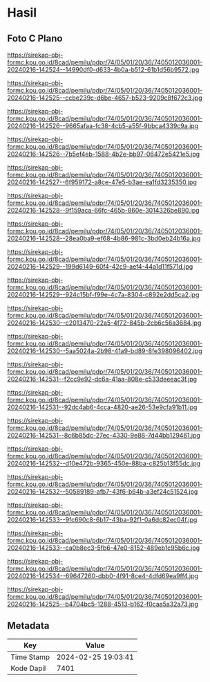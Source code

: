 # Hasil

## Foto C Plano

https://sirekap-obj-formc.kpu.go.id/8cad/pemilu/pdpr/74/05/01/20/36/7405012036001-20240216-142524--14990df0-d633-4b0a-b512-61b1d56b9572.jpg

https://sirekap-obj-formc.kpu.go.id/8cad/pemilu/pdpr/74/05/01/20/36/7405012036001-20240216-142525--ccbe239c-d6be-4657-b523-9209c8f672c3.jpg

https://sirekap-obj-formc.kpu.go.id/8cad/pemilu/pdpr/74/05/01/20/36/7405012036001-20240216-142526--9665afaa-fc38-4cb5-a55f-9bbca4339c9a.jpg

https://sirekap-obj-formc.kpu.go.id/8cad/pemilu/pdpr/74/05/01/20/36/7405012036001-20240216-142526--7b5ef4eb-1588-4b2e-bb97-06472e5421e5.jpg

https://sirekap-obj-formc.kpu.go.id/8cad/pemilu/pdpr/74/05/01/20/36/7405012036001-20240216-142527--6f959172-a8ce-47e5-b3ae-ea1fd3235350.jpg

https://sirekap-obj-formc.kpu.go.id/8cad/pemilu/pdpr/74/05/01/20/36/7405012036001-20240216-142528--9f159aca-66fc-465b-860e-3014326be890.jpg

https://sirekap-obj-formc.kpu.go.id/8cad/pemilu/pdpr/74/05/01/20/36/7405012036001-20240216-142528--28ea0ba9-ef68-4b86-981c-3bd0eb24b16a.jpg

https://sirekap-obj-formc.kpu.go.id/8cad/pemilu/pdpr/74/05/01/20/36/7405012036001-20240216-142529--199d6149-60f4-42c9-aef4-44a1d11f571d.jpg

https://sirekap-obj-formc.kpu.go.id/8cad/pemilu/pdpr/74/05/01/20/36/7405012036001-20240216-142529--924c15bf-f99e-4c7a-8304-c892e2dd5ca2.jpg

https://sirekap-obj-formc.kpu.go.id/8cad/pemilu/pdpr/74/05/01/20/36/7405012036001-20240216-142530--c2013470-22a5-4f72-845b-2cb6c56a3684.jpg

https://sirekap-obj-formc.kpu.go.id/8cad/pemilu/pdpr/74/05/01/20/36/7405012036001-20240216-142530--5aa5024a-2b98-41a9-bd89-8fe398096402.jpg

https://sirekap-obj-formc.kpu.go.id/8cad/pemilu/pdpr/74/05/01/20/36/7405012036001-20240216-142531--f2cc9e92-dc6a-41aa-808e-c533deeeac3f.jpg

https://sirekap-obj-formc.kpu.go.id/8cad/pemilu/pdpr/74/05/01/20/36/7405012036001-20240216-142531--92dc4ab6-4cca-4820-ae26-53e9cfa91b11.jpg

https://sirekap-obj-formc.kpu.go.id/8cad/pemilu/pdpr/74/05/01/20/36/7405012036001-20240216-142531--8c6b85dc-27ec-4330-9e88-7d44bb129461.jpg

https://sirekap-obj-formc.kpu.go.id/8cad/pemilu/pdpr/74/05/01/20/36/7405012036001-20240216-142532--d10e472b-9365-450e-88ba-c825b13f55dc.jpg

https://sirekap-obj-formc.kpu.go.id/8cad/pemilu/pdpr/74/05/01/20/36/7405012036001-20240216-142532--50589189-afb7-43f6-b64b-a3ef24c51524.jpg

https://sirekap-obj-formc.kpu.go.id/8cad/pemilu/pdpr/74/05/01/20/36/7405012036001-20240216-142533--9fc690c8-6b17-43ba-92f1-0a6dc82ec04f.jpg

https://sirekap-obj-formc.kpu.go.id/8cad/pemilu/pdpr/74/05/01/20/36/7405012036001-20240216-142533--ca0b8ec3-5fb6-47e0-8152-489eb1c95b6c.jpg

https://sirekap-obj-formc.kpu.go.id/8cad/pemilu/pdpr/74/05/01/20/36/7405012036001-20240216-142534--69647260-dbb0-4f91-8ce4-4dfd69ea9ff4.jpg

https://sirekap-obj-formc.kpu.go.id/8cad/pemilu/pdpr/74/05/01/20/36/7405012036001-20240216-142525--b4704bc5-1288-4513-b162-f0caa5a32a73.jpg


## Metadata

| Key        | Value               |
| ---------- | ------------------- |
| Time Stamp | 2024-02-25 19:03:41 |
| Kode Dapil | 7401                |



